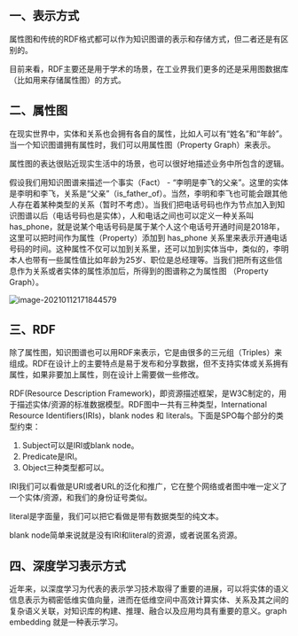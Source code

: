 ## 一、表示方式

属性图和传统的RDF格式都可以作为知识图谱的表示和存储方式，但二者还是有区别的。

目前来看，RDF主要还是用于学术的场景，在工业界我们更多的还是采用图数据库（比如用来存储属性图）的方式。

## 二、属性图

在现实世界中，实体和关系也会拥有各自的属性，比如人可以有“姓名”和“年龄”。当一个知识图谱拥有属性时，我们可以用属性图（Property Graph）来表示。

属性图的表达很贴近现实生活中的场景，也可以很好地描述业务中所包含的逻辑。

假设我们用知识图谱来描述一个事实（Fact） - “李明是李飞的父亲”。这里的实体是李明和李飞，关系是“父亲”（is_father_of）。当然，李明和李飞也可能会跟其他人存在着某种类型的关系（暂时不考虑）。当我们把电话号码也作为节点加入到知识图谱以后（电话号码也是实体），人和电话之间也可以定义一种关系叫 has_phone，就是说某个电话号码是属于某个人这个电话号开通时间是2018年，这里可以把时间作为属性（Property）添加到 has_phone 关系里来表示开通电话号码的时间。这种属性不仅可以加到关系里，还可以加到实体当中，类似的，李明本人也带有一些属性值比如年龄为25岁、职位是总经理等。当我们把所有这些信息作为关系或者实体的属性添加后，所得到的图谱称之为属性图 （Property Graph）。

![image-20210112171844579](https://gitee.com/zgf1366/pic_store/raw/master/img/20210112171844.png)

## 三、RDF

除了属性图，知识图谱也可以用RDF来表示，它是由很多的三元组（Triples）来组成。RDF在设计上的主要特点是易于发布和分享数据，但不支持实体或关系拥有属性，如果非要加上属性，则在设计上需要做一些修改。

RDF(Resource Description Framework)，即资源描述框架，是W3C制定的，用于描述实体/资源的标准数据模型。RDF图中一共有三种类型，International Resource Identifiers(IRIs)，blank nodes 和 literals。下面是SPO每个部分的类型约束：

1. Subject可以是IRI或blank node。
2. Predicate是IRI。
3. Object三种类型都可以。

IRI我们可以看做是URI或者URL的泛化和推广，它在整个网络或者图中唯一定义了一个实体/资源，和我们的身份证号类似。

literal是字面量，我们可以把它看做是带有数据类型的纯文本。

blank node简单来说就是没有IRI和literal的资源，或者说匿名资源。

## 四、深度学习表示方式

近年来，以深度学习为代表的表示学习技术取得了重要的进展，可以将实体的语义信息表示为稠密低维实值向量，进而在低维空间中高效计算实体、关系及其之间的复杂语义关联，对知识库的构建、推理、融合以及应用均具有重要的意义。graph embedding 就是一种表示学习。

 

 

 

 

 